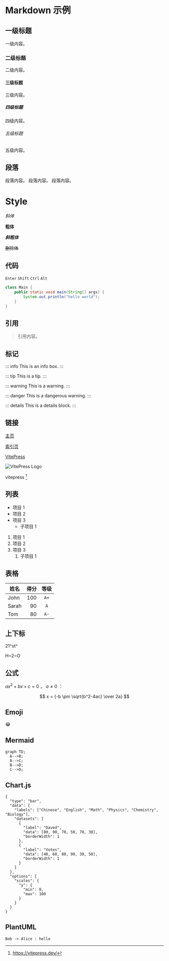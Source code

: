 # Markdown 示例

## 一级标题

一级内容。

### 二级标题

二级内容。

#### 三级标题

三级内容。

##### 四级标题

四级内容。

###### 五级标题

五级内容。

## 段落

段落内容。
段落内容。
段落内容。

# Style

*斜体*

**粗体**

***斜粗体***

~~删除体~~

## 代码

`Enter` `Shift` `Ctrl` `Alt`

```java
class Main {
    public static void main(String[] args) {
        System.out.println("hello world");
    }
}
```

## 引用

> 引用内容。

## 标记

::: info
This is an info box.
:::

::: tip
This is a tip.
:::

::: warning
This is a warning.
:::

::: danger
This is a dangerous warning.
:::

::: details
This is a details block.
:::

## 链接

[主页](/)

[索引页](./)

[VitePress](https://vitepress.dev/)

![VitePress Logo](https://vitepress.dev/vitepress-logo-large.webp "VitePress")

vitepress [^1]

## 列表

- 项目 1
- 项目 2
- 项目 3
  - 子项目 1

1. 项目 1
1. 项目 2
1. 项目 3
   1. 子项目 1

## 表格

| 姓名 | 得分 | 等级 |
| ---- | ----: | :---: |
| John | 100 | `A+` |
| Sarah | 90 | `A` |
| Tom | 80 | `A-` |

## 上下标

21^st^

H~2~O

## 公式

$ax^2 + bx + c = 0$ ， $a \ne 0$ ：

$$ x = {-b \pm \sqrt{b^2-4ac} \over 2a} $$

## Emoji

:joy:

## Mermaid

```mermaid
graph TD;
  A-->B;
  A-->C;
  B-->D;
  C-->D;
```

## Chart.js

```chart
{
  "type": "bar",
  "data": {
    "labels": ["Chinese", "English", "Math", "Physics", "Chemistry", "Biology"],
    "datasets": [
      {
        "label": "Daved",
        "data": [80, 90, 70, 50, 70, 30],
        "borderWidth": 1
      },
      {
        "label": "Votes",
        "data": [40, 60, 80, 90, 30, 50],
        "borderWidth": 1
      }
    ]
  },
  "options": {
    "scales": {
      "y": {
        "min": 0,
        "max": 100
      }
    }
  }
}
```

## PlantUML

```plantuml
Bob -> Alice : hello
```

[^1]: https://vitepress.dev/
